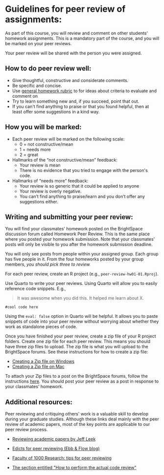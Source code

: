 # Guidelines for peer review of assignments:

As part of this course, you will review and comment on other students' homework assignments. This is a mandatory part of the course, and you will be marked on your peer reviews.

Your peer review will be shared with the person you were assigned.

## How to do peer review well:

-   Give thoughtful, constructive and considerate comments.
-   Be specific and concise.
-   Use [general homework rubric](general-rubric.md) to for ideas about criteria to evaluate and comment on
-   Try to learn something new and, if you succeed, point that out.
-   If you can't find anything to praise or that you found helpful, then at least offer some suggestions in a kind way.

## How you will be marked:

-   Each peer review will be marked on the following scale:
    -   0 = not constructive/mean
    -   1 = needs more
    -   2 = great
-   Hallmarks of the “not constructive/mean” feedback:
    -   Your review is mean
    -   There is no evidence that you tried to engage with the person's code.
-   Hallmarks of “needs more” feedback:
    -   Your review is so generic that it could be applied to anyone
    -   Your review is overly negative.
    -   You can’t find anything to praise/learn and you don’t offer any suggestions either.

## Writing and submitting your peer review:

You will find your classmates' homework posted on the BrightSpace discussion forum called Homework Peer Review. This is the same place where you posted your homework submission. Note that your classmates' posts will only be visible to you after the homework submission deadline.

You will only see posts from people within your assigned group. Each group has five people in it. From the four homeworks posted by your group members, *you should pick three to review.*

For each peer review, create an R project (e.g., `peer-review-hw01-01.Rproj`).

Use Quarto to write your peer reviews. Using Quarto will allow you to easily reference code snippets. E.g.,

> It was awesome when you did this. It helped me learn about X.

```         
#cool code here
```

Using the `eval: false` option in Quarto will be helpful. It allows you to paste snippets of code into your peer review without worrying about whether they work as standalone pieces of code.

Once you have finished your peer review, create a zip file of your R project folders. Create one zip file for each peer review. This means you should have three zip files to upload. The zip file is what you will upload to the BrightSpace forums. See these instructions for how to create a zip file:

-   [Creating a Zip file on Windows](https://support.microsoft.com/en-us/windows/zip-and-unzip-files-8d28fa72-f2f9-712f-67df-f80cf89fd4e5)
-   [Creating a Zip file on Mac](https://support.apple.com/en-in/guide/mac-help/mchlp2528/mac#:~:text=On%20your%20Mac%2C%20in%20a,zip%20extension.)

To attach your Zip files to a post on the BrightSpace forums, follow the instructions [here](https://community.d2l.com/brightspace/kb/articles/18063-communicate-with-others-using-discussions#attach-a-file-to-a-discussion-thread). You should post your peer review as a post in response to your classmates' homework.

## Additional resources:

Peer reviewing and critiquing others' work is a valuable skill to develop during your graduate studies. Although these links deal mainly with the peer review of academic papers, most of the key points are applicable to our peer review process.

-   [Reviewing academic papers by Jeff Leek](https://github.com/jtleek/reviews/blob/master/README.md)

-   [Edicts for peer reviewing (Ebb & Flow blog)](http://evol-eco.blogspot.ca/2014/09/edicts-for-peer-reviewing.html)

-   [Faculty of 1000 Research: tips for peer reviewing](http://f1000research.com/peer-reviewing-tips)

-   [The section entitled "How to perform the actual code review"](http://zonca.github.io/2014/08/code-review-for-scientific-computing.html)
